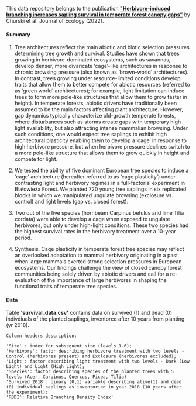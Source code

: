 This data repository belongs to the publication [**"Herbivore-induced branching increases sapling survival in temperate forest canopy gaps"**]() by Churski et al. Journal of Ecology (2022).

#### Summary

1. Tree architectures reflect the main abiotic and biotic selection pressures determining tree growth and survival. Studies have shown that trees growing in herbivore-dominated ecosystems, such as savannas, develop denser, more divaricate ‘cage’-like architectures in response to chronic browsing pressure (also known as ‘brown-world’ architectures). In contrast,  trees growing under resource-limited conditions develop traits that allow them to better compete for abiotic resources (referred to as ‘green world’ architectures); for example, light limitation can induce trees to form more pole-like structures that allow them to grow faster in height). In temperate forests, abiotic drivers have traditionally been assumed to be the main factors affecting plant architecture. However, gap dynamics typically characterize old-growth temperate forests, where disturbances such as storms create gaps with temporary high light availability, but also attracting intense mammalian browsing. Under such conditions, one would expect tree saplings to exhibit high architectural plasticity enabling them to develop a ‘cage’ in response to high herbivore pressure, but when herbivore pressure declines switch to a more pole-like structure that allows them to grow quickly in height and compete for light.

2. We tested the ability of five dominant European tree species to induce a ‘cage’ architecture (hereafter referred to as ‘cage plasticity’) under contrasting light and herbivory regimes in a full-factorial experiment in Białowieża Forest. We planted 720 young tree saplings in six replicated blocks in which we manipulated ungulate browsing (exclosure vs. control) and light levels (gap vs. closed forest).

3. Two out of the five species (hornbeam Carpinus betulus and lime Tilia cordata) were able to develop a cage when exposed to ungulate herbivores, but only under high-light conditions. These two species had the highest survival rates in the herbivory treatment over a 10-year period.

4. Synthesis. Cage plasticity in temperate forest tree species may reflect an overlooked adaptation to mammal herbivory originating in a past when large mammals exerted strong selection pressures in European ecosystems. Our findings challenge the view of closed canopy forest communities being solely driven by abiotic drivers and call for a re-evaluation of the importance of large herbivores in shaping the functional traits of temperate tree species.

#### Data

Table **'survival_data.csv'** contains data on survived (1) and dead (0) indivdiuals of the planted saplings, inventored after 10 years from planting (yr 2018).

	Column headers description:
	
	'Site' : index for subsequent site (levels 1-6);
	'Herbivory': factor describing herbivore treatment with two levels - Control (herbivores present) and Exclosure (herbivores excluded);
	'Light': factor describing light treatment with two levels - Dark (Low Light) and Light (High Light);  
	'Species': factor describing species of the planted trees with 5 levels (Acer, Carpinus, Quercus, Picea, Tilia)
	'Survived_2018': binary (0,1) variable describing alive(1) and dead (0) individual saplings as inventoried in year 2018 (10 years after the experiment);
	'RBDI': Relative Branching Density Index'

